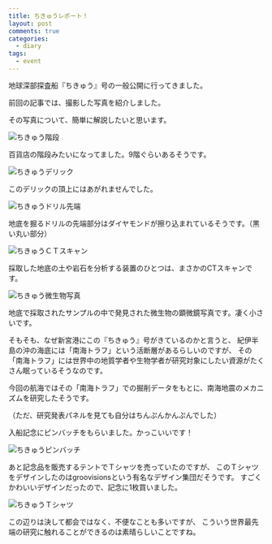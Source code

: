 ```yaml
---
title: ちきゅうレポート！
layout: post
comments: true
categories:
  - diary
tags:
  - event
---
```

地球深部探査船『ちきゅう』号の一般公開に行ってきました。

前回の記事では、撮影した写真を紹介しました。

その写真について、簡単に解説したいと思います。

![ちきゅう階段][1]

百貨店の階段みたいになってました。9階ぐらいあるそうです。

![ちきゅうデリック][2]

このデリックの頂上にはあがれませんでした。

![ちきゅうドリル先端][3]

地底を掘るドリルの先端部分はダイヤモンドが擦り込まれているそうです。（黒い丸い部分）

![ちきゅうＣＴスキャン][4]

採取した地底の土や岩石を分析する装置のひとつは、まさかのCTスキャンです。

![ちきゅう微生物写真][5]

地底で採取されたサンプルの中で発見された微生物の顕微鏡写真です。凄く小さいです。

そもそも、なぜ新宮港にこの『ちきゅう』号がきているのかと言うと、
紀伊半島の沖の海底には「南海トラフ」という活断層があるらしいのですが、
その「南海トラフ」には世界中の地質学者や生物学者が研究対象にしたい資源がたくさん眠っているそうなのです。

今回の航海ではその「南海トラフ」での掘削データをもとに、南海地震のメカニズムを研究したそうです。

（ただ、研究発表パネルを見ても自分はちんぷんかんぷんでした）

入船記念にピンバッチをもらいました。かっこいいです！

![ちきゅうピンバッチ][6]

あと記念品を販売するテントでＴシャツを売っていたのですが、
このＴシャツをデザインしたのはgroovisionsという有名なデザイン集団だそうです。
すごくかわいいデザインだったので、記念に1枚買いました。

![ちきゅうＴシャツ][7]

この辺りは決して都会ではなく、不便なことも多いですが、
こういう世界最先端の研究に触れることができるのは素晴らしいことですね。


 [1]: /img/uploads/2009/10/chikyu-jamstec-report-1.jpg
 [2]: /img/uploads/2009/10/chikyu-jamstec-report-2.jpg
 [3]: /img/uploads/2009/10/chikyu-jamstec-report-3.jpg
 [4]: /img/uploads/2009/10/chikyu-jamstec-report-4.jpg
 [5]: /img/uploads/2009/10/chikyu-jamstec-report-5.jpg
 [6]: /img/uploads/2009/10/chikyu-jamstec-report-6.jpg
 [7]: /img/uploads/2009/10/chikyu-jamstec-report-7.jpg
